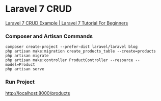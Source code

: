 # Laravel 7 CRUD

[Laravel 7 CRUD Example | Laravel 7 Tutorial For Beginners](https://www.itsolutionstuff.com/post/laravel-7-crud-example-laravel-7-tutorial-for-beginnersexample.html)

### Composer and Artisan Commands
```shell script
composer create-project --prefer-dist laravel/laravel blog
php artisan make:migration create_products_table --create=products
php artisan migrate
php artisan make:controller ProductController --resource --model=Product
php artisan serve
```

### Run Project
[http://localhost:8000/products](http://localhost:8000/products)

